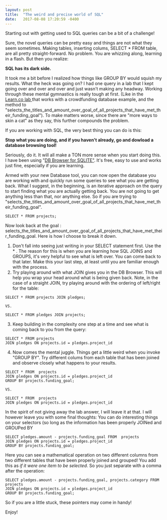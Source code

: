 ```yaml
---
layout: post
title:  "The weird and precise world of SQL"
date:   2017-08-08 17:20:59 -0400
---
```



Starting out with getting used to SQL queries can be a bit of a challenge!

Sure, the novel queries can be pretty easy and things are not what they seem sometimes. Making tables, inserting colums, SELECT * FROM table, are all pretty straight-forward. No problem.  You are whizzing along, learning in a flash. But then you realize:

**SQL has its dark side.**

It took me a bit before I realized how things like GROUP BY would squish my results.  What the heck was going on? I had one query in a lab that I kept going over and over and over and just wasn't making any headway.   Working through these mental gymnastics is really tough at first.  (Like in the [Learn.co lab ](http://https://github.com/learn-co-students/sql-crowdfunding-lab-v-000) that works with a crowdfunding database example, and the method to "selects_the_titles_and_amount_over_goal_of_all_projects_that_have_met_their_funding_goal"). To make matters worse, since there are "more ways to skin a cat" as they say, this further compounds the problem.

If you are working with SQL, the very best thing you can do is this:

**Stop what you are doing, and if you haven't already, go and dowload a database browsing tool!**

Seriously, do it.  It will all make a TON more sense when you start doing this.  I have been using "[DB Browser for SQLITE"](http://http://sqlitebrowser.org/). It's free, easy to use and works just fine, especially if you are learning.  

Armed with your new Database tool, you can now open the database you are working with and quickly run some queries to see what you are getting back.  What I suggest, in the beginning, is an iterative approach on the query to start finding what you are actually getting back.  You are not going to get anything less than that, nor anything else.  So if you are trying to "selects_the_titles_and_amount_over_goal_of_all_projects_that_have_met_their_funding_goal".

```
SELECT * FROM projects;
```

Now look back at the goal : selects_the_titles_and_amount_over_goal_of_all_projects_that_have_met_their_funding_goal.  Here is how I choose to break it down.  
1. Don't fall into seeing just writing in your SELECT statement first. Use the * . The reason for this is when you are learning how SQL JOINS and GROUPS, it's very helpful to see what is left over.  You can come back to that later.  Make this your last step, at least until you are familiar enough with the process.
2. Try playing around with what JOIN gives you in the DB Browser.  This will help you wrap your head around what is being given back. Note, in the case of a straight JOIN, try playing around with the ordering of left/right for the table:

```
SELECT * FROM projects JOIN pledges;

VS.

SELECT * FROM pledges JOIN projects;
```


3. Keep building in the complexity one step at a time and see what is coming back to you from the query:

```
SELECT * FROM projects
JOIN pledges ON projects.id = pledges.project_id
```

4. Now comes the mental juggle.  Things get a little weird when you invoke "GROUP BY".  Try different colums from each table that has been joined and observe closely what happens to your results.

```
SELECT * FROM  projects 
JOIN pledges ON projects.id = pledges.project_id 
GROUP BY projects.funding_goal;

VS.

SELECT * FROM  projects 
JOIN pledges ON projects.id = pledges.project_id 
```

In the spirit of not giving away the lab answer, I will leave it at that.  I will however leave you with some final thoughts: 
You can do interesting things on your selectors (so long as the information has been properly JOINed and GROUPed BY 

```
SELECT pledges.amount - projects.funding_goal FROM  projects 
JOIN pledges ON projects.id = pledges.project_id 
GROUP BY projects.funding_goal;
```

Here you can see a mathematical operation on two different columns from two different tables that have been properly joined and grouped! You add this as *if it were one item to be selected*.  So you just separate with a comma after the operation:

```
SELECT pledges.amount - projects.funding_goal, projects.category FROM  projects 
JOIN pledges ON projects.id = pledges.project_id 
GROUP BY projects.funding_goal;
```


So if you are a little stuck, these pointers may come in handy!

Enjoy!




